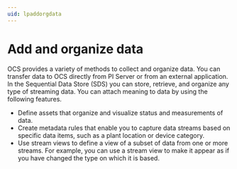 ```yaml
---
uid: lpaddorgdata
---
```


# Add and organize data

OCS provides a variety of methods to collect and organize data. You can transfer data to OCS directly from PI Server or from an external application.
In the Sequential Data Store (SDS) you can store, retrieve, and organize any type of streaming data.
You can attach meaning to data by using the following features.

+ Define assets that organize and visualize status and measurements of data.
+ Create metadata rules that enable you to capture data streams based on specific data items, such as a plant location or device category.
+ Use stream views to define a view of a subset of data from one or more streams. For example, you can use a stream view to make it appear as if you have changed the type on which it is based.
